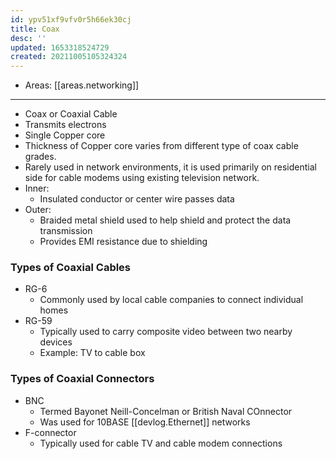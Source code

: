 ```yaml
---
id: ypv51xf9vfv0r5h66ek30cj
title: Coax
desc: ''
updated: 1653318524729
created: 20211005105324324
---
```


- Areas: [[areas.networking]]

---

- Coax or Coaxial Cable
- Transmits electrons
- Single Copper core
- Thickness of Copper core varies from different type of coax cable grades.
- Rarely used in network environments, it is used primarily on residential side for cable modems using existing television network.
- Inner:
  - Insulated conductor or center wire passes data
- Outer:
  - Braided metal shield used to help shield and protect the data transmission
  - Provides EMI resistance due to shielding

### Types of Coaxial Cables

- RG-6
  - Commonly used by local cable companies to connect individual homes
- RG-59
  - Typically used to carry composite video between two nearby devices
  - Example: TV to cable box

### Types of Coaxial Connectors

- BNC
  - Termed Bayonet Neill-Concelman or British Naval COnnector
  - Was used for 10BASE [[devlog.Ethernet]] networks
- F-connector
  - Typically used for cable TV and cable modem connections
